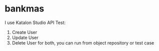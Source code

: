 # bankmas
I use Katalon Studio
API Test:
1. Create User
2. Update User
3. Delete User
for both, you can run from object repository or test case
